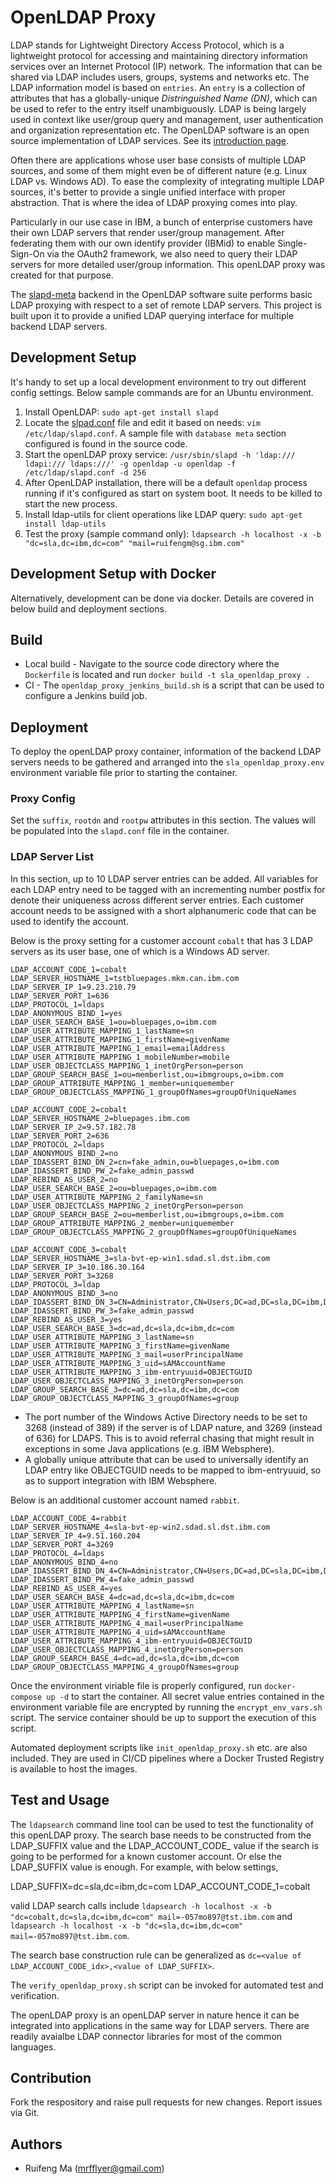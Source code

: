 # OpenLDAP Proxy

LDAP stands for Lightweight Directory Access Protocol, which is a lightweight protocol for accessing and maintaining directory information services over an Internet Protocol (IP) network. The information that can be shared via LDAP includes users, groups, systems and networks etc. The LDAP information model is based on `entries`. An `entry` is a collection of attributes that has a globally-unique *Distringuished Name (DN)*, which can be used to refer to the entry itself unambiguously. LDAP is being largely used in context like user/group query and management, user authentication and organization representation etc. The OpenLDAP software is an open source implementation of LDAP services. See its [introduction page](https://www.openldap.org/doc/admin24/intro.html). 

Often there are applications whose user base consists of multiple LDAP sources, and some of them might even be of different nature (e.g. Linux LDAP vs. Windows AD). To ease the complexity of integrating multiple LDAP sources, it's better to provide a single unified interface with proper abstraction. That is where the idea of LDAP proxying comes into play. 

Particularly in our use case in IBM, a bunch of enterprise customers have their own LDAP servers that render user/group management. After federating them with our own identify provider (IBMid) to enable Single-Sign-On via the OAuth2 framework, we also need to query their LDAP servers for more detailed user/group information. This openLDAP proxy was created for that purpose.  

The [slapd-meta](http://www.openldap.org/software/man.cgi?query=slapd-meta&apropos=0&sektion=0&manpath=OpenLDAP+2.4-Release&format=html) backend in the OpenLDAP software suite performs basic LDAP proxying with respect to a set of remote LDAP servers. This project is built upon it to provide a unified LDAP querying interface for multiple backend LDAP servers. 

## Development Setup

It's handy to set up a local development environment to try out different config settings. Below sample commands are for an Ubuntu environment. 
1. Install OpenLDAP: `sudo apt-get install slapd`
2. Locate the [slpad.conf](https://www.openldap.org/doc/admin24/slapdconf2.html) file and edit it based on needs: `vim /etc/ldap/slapd.conf`. A sample file with `database meta` section configured is found in the source code. 
3. Start the openLDAP proxy service: `/usr/sbin/slapd -h 'ldap:/// ldapi:/// ldaps:///' -g openldap -u openldap -f /etc/ldap/slapd.conf -d 256`
4. After OpenLDAP installation, there will be a default `openldap` process running if it's configured as start on system boot. It needs to be killed to start the new process. 
5. Install ldap-utils for client operations like LDAP query: `sudo apt-get install ldap-utils`
6. Test the proxy (sample command only): `ldapsearch -h localhost -x -b "dc=sla,dc=ibm,dc=com" "mail=ruifengm@sg.ibm.com"`

## Development Setup with Docker

Alternatively, development can be done via docker. Details are covered in below build and deployment sections. 

## Build

* Local build - Navigate to the source code directory where the `Dockerfile` is located and run `docker build -t sla_openldap_proxy .`
* CI - The `openldap_proxy_jenkins_build.sh` is a script that can be used to configure a Jenkins build job. 
    
## Deployment

To deploy the openLDAP proxy container, information of the backend LDAP servers needs to be gathered and arranged into the `sla_openldap_proxy.env` environment variable file prior to starting the container. 

### Proxy Config
Set the `suffix`, `rootdn` and `rootpw` attributes in this section. The values will be populated into the `slapd.conf` file in the container. 

### LDAP Server List
In this section, up to 10 LDAP server entries can be added. All variables for each LDAP entry need to be tagged with an incrementing number postfix for denote their uniqueness across different server entries. Each customer account needs to be assigned with a short alphanumeric code that can be used to identify the account. 

Below is the proxy setting for a customer account `cobalt` that has 3 LDAP servers as its user base, one of which is a Windows AD server. 

```
LDAP_ACCOUNT_CODE_1=cobalt
LDAP_SERVER_HOSTNAME_1=tstbluepages.mkm.can.ibm.com
LDAP_SERVER_IP_1=9.23.210.79
LDAP_SERVER_PORT_1=636
LDAP_PROTOCOL_1=ldaps
LDAP_ANONYMOUS_BIND_1=yes
LDAP_USER_SEARCH_BASE_1=ou=bluepages,o=ibm.com
LDAP_USER_ATTRIBUTE_MAPPING_1_lastName=sn
LDAP_USER_ATTRIBUTE_MAPPING_1_firstName=givenName
LDAP_USER_ATTRIBUTE_MAPPING_1_email=emailAddress
LDAP_USER_ATTRIBUTE_MAPPING_1_mobileNumber=mobile
LDAP_USER_OBJECTCLASS_MAPPING_1_inetOrgPerson=person
LDAP_GROUP_SEARCH_BASE_1=ou=memberlist,ou=ibmgroups,o=ibm.com
LDAP_GROUP_ATTRIBUTE_MAPPING_1_member=uniquemember
LDAP_GROUP_OBJECTCLASS_MAPPING_1_groupOfNames=groupOfUniqueNames

LDAP_ACCOUNT_CODE_2=cobalt
LDAP_SERVER_HOSTNAME_2=bluepages.ibm.com
LDAP_SERVER_IP_2=9.57.182.78
LDAP_SERVER_PORT_2=636
LDAP_PROTOCOL_2=ldaps
LDAP_ANONYMOUS_BIND_2=no
LDAP_IDASSERT_BIND_DN_2=cn=fake_admin,ou=bluepages,o=ibm.com
LDAP_IDASSERT_BIND_PW_2=fake_admin_passwd
LDAP_REBIND_AS_USER_2=no
LDAP_USER_SEARCH_BASE_2=ou=bluepages,o=ibm.com
LDAP_USER_ATTRIBUTE_MAPPING_2_familyName=sn
LDAP_USER_OBJECTCLASS_MAPPING_2_inetOrgPerson=person
LDAP_GROUP_SEARCH_BASE_2=ou=memberlist,ou=ibmgroups,o=ibm.com
LDAP_GROUP_ATTRIBUTE_MAPPING_2_member=uniquemember
LDAP_GROUP_OBJECTCLASS_MAPPING_2_groupOfNames=groupOfUniqueNames

LDAP_ACCOUNT_CODE_3=cobalt
LDAP_SERVER_HOSTNAME_3=sla-bvt-ep-win1.sdad.sl.dst.ibm.com
LDAP_SERVER_IP_3=10.186.30.164
LDAP_SERVER_PORT_3=3268
LDAP_PROTOCOL_3=ldap
LDAP_ANONYMOUS_BIND_3=no
LDAP_IDASSERT_BIND_DN_3=CN=Administrator,CN=Users,DC=ad,DC=sla,DC=ibm,DC=com
LDAP_IDASSERT_BIND_PW_3=fake_admin_passwd
LDAP_REBIND_AS_USER_3=yes
LDAP_USER_SEARCH_BASE_3=dc=ad,dc=sla,dc=ibm,dc=com
LDAP_USER_ATTRIBUTE_MAPPING_3_lastName=sn
LDAP_USER_ATTRIBUTE_MAPPING_3_firstName=givenName
LDAP_USER_ATTRIBUTE_MAPPING_3_mail=userPrincipalName
LDAP_USER_ATTRIBUTE_MAPPING_3_uid=sAMAccountName
LDAP_USER_ATTRIBUTE_MAPPING_3_ibm-entryuuid=OBJECTGUID
LDAP_USER_OBJECTCLASS_MAPPING_3_inetOrgPerson=person
LDAP_GROUP_SEARCH_BASE_3=dc=ad,dc=sla,dc=ibm,dc=com
LDAP_GROUP_OBJECTCLASS_MAPPING_3_groupOfNames=group
```

* The port number of the Windows Active Directory needs to be set to 3268 (instead of 389) if the server is of LDAP nature, and 3269 (instead of 636) for LDAPS. This is to avoid referral chasing that might result in exceptions in some Java applications (e.g. IBM Websphere). 
* A globally unique attribute that can be used to universally identify an LDAP entry like OBJECTGUID needs to be mapped to ibm-entryuuid, so as to support integration with IBM Websphere. 

Below is an additional customer account named `rabbit`. 

```
LDAP_ACCOUNT_CODE_4=rabbit
LDAP_SERVER_HOSTNAME_4=sla-bvt-ep-win2.sdad.sl.dst.ibm.com
LDAP_SERVER_IP_4=9.51.160.204
LDAP_SERVER_PORT_4=3269
LDAP_PROTOCOL_4=ldaps
LDAP_ANONYMOUS_BIND_4=no
LDAP_IDASSERT_BIND_DN_4=CN=Administrator,CN=Users,DC=ad,DC=sla,DC=ibm,DC=com
LDAP_IDASSERT_BIND_PW_4=fake_admin_passwd
LDAP_REBIND_AS_USER_4=yes
LDAP_USER_SEARCH_BASE_4=dc=ad,dc=sla,dc=ibm,dc=com
LDAP_USER_ATTRIBUTE_MAPPING_4_lastName=sn
LDAP_USER_ATTRIBUTE_MAPPING_4_firstName=givenName
LDAP_USER_ATTRIBUTE_MAPPING_4_mail=userPrincipalName
LDAP_USER_ATTRIBUTE_MAPPING_4_uid=sAMAccountName
LDAP_USER_ATTRIBUTE_MAPPING_4_ibm-entryuuid=OBJECTGUID
LDAP_USER_OBJECTCLASS_MAPPING_4_inetOrgPerson=person
LDAP_GROUP_SEARCH_BASE_4=dc=ad,dc=sla,dc=ibm,dc=com
LDAP_GROUP_OBJECTCLASS_MAPPING_4_groupOfNames=group
```

Once the environment viriable file is properly configured, run `docker-compose up -d` to start the container. 
All secret value entries contained in the environment variable file are encrypted by running the `encrypt_env_vars.sh` script. The service container should be up to support the execution of this script. 

Automated deployment scripts like `init_openldap_proxy.sh` etc. are also included. They are used in CI/CD pipelines where a Docker Trusted Registry is available to host the images. 

## Test and Usage

The `ldapsearch` command line tool can be used to test the functionality of this openLDAP proxy. The search base needs to be constructed from the LDAP_SUFFIX value and the LDAP_ACCOUNT_CODE_<index> value if the search is going to be performed for a known customer account. Or else the LDAP_SUFFIX value is enough. 
For example, with below settings, 

LDAP_SUFFIX=dc=sla,dc=ibm,dc=com
LDAP_ACCOUNT_CODE_1=cobalt

valid LDAP search calls include `ldapsearch -h localhost -x -b "dc=cobalt,dc=sla,dc=ibm,dc=com" mail=-057mo897@tst.ibm.com` and `ldapsearch -h localhost -x -b "dc=sla,dc=ibm,dc=com" mail=-057mo897@tst.ibm.com`. 

The search base construction rule can be generalized as `dc=<value of LDAP_ACCOUNT_CODE_idx>,<value of LDAP_SUFFIX>`. 

The `verify_openldap_proxy.sh` script can be invoked for automated test and verification.

The openLDAP proxy is an openLDAP server in nature hence it can be integrated into applications in the same way for LDAP servers. There are readily avaialbe LDAP connector libraries for most of the common languages. 

## Contribution 
Fork the respository and raise pull requests for new changes. Report issues via Git. 

## Authors
* Ruifeng Ma (mrfflyer@gmail.com)
